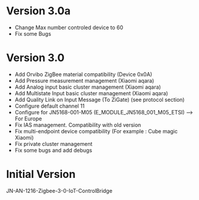 # Version 3.0a

* Change Max number controled device to 60
* Fix some Bugs

# Version 3.0

* Add Orvibo ZigBee material compatibility (Device 0x0A)
* Add Pressure measurement management (Xiaomi aqara)
* Add Analog input basic cluster management (Xiaomi aqara)
* Add Multistate Input basic cluster management (Xiaomi aqara)
* Add Quality Link on Input Message (To ZiGate) (see protocol section)
* Configure default channel 11
* Configure for JN5168-001-M05 (E_MODULE_JN5168_001_M05_ETSI) --> For Europe
* Fix IAS management. Compatibility with old version
* Fix multi-endpoint device compatibility (For example : Cube magic Xiaomi)
* Fix private cluster management
* Fix some bugs and add debugs

# Initial Version
JN-AN-1216-Zigbee-3-0-IoT-ControlBridge

